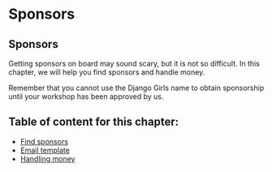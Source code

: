 # Sponsors

## Sponsors

Getting sponsors on board may sound scary, but it is not so difficult. In this chapter, we will help you find sponsors and handle money.

Remember that you cannot use the Django Girls name to obtain sponsorship until your workshop has been approved by us.

## Table of content for this chapter:

* [Find sponsors](../../remote_workshops/remote_sponsors/find_sponsor.md)
* [Email template](../../remote_workshops/remote_sponsors/email_template.md)
* [Handling money](../../remote_workshops/remote_sponsors/handling_money.md)

